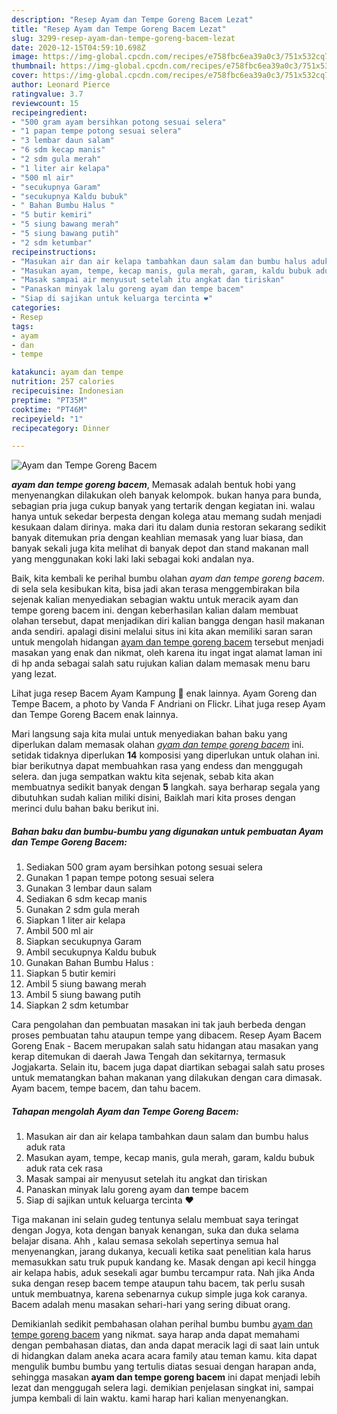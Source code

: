 ```yaml
---
description: "Resep Ayam dan Tempe Goreng Bacem Lezat"
title: "Resep Ayam dan Tempe Goreng Bacem Lezat"
slug: 3299-resep-ayam-dan-tempe-goreng-bacem-lezat
date: 2020-12-15T04:59:10.698Z
image: https://img-global.cpcdn.com/recipes/e758fbc6ea39a0c3/751x532cq70/ayam-dan-tempe-goreng-bacem-foto-resep-utama.jpg
thumbnail: https://img-global.cpcdn.com/recipes/e758fbc6ea39a0c3/751x532cq70/ayam-dan-tempe-goreng-bacem-foto-resep-utama.jpg
cover: https://img-global.cpcdn.com/recipes/e758fbc6ea39a0c3/751x532cq70/ayam-dan-tempe-goreng-bacem-foto-resep-utama.jpg
author: Leonard Pierce
ratingvalue: 3.7
reviewcount: 15
recipeingredient:
- "500 gram ayam bersihkan potong sesuai selera"
- "1 papan tempe potong sesuai selera"
- "3 lembar daun salam"
- "6 sdm kecap manis"
- "2 sdm gula merah"
- "1 liter air kelapa"
- "500 ml air"
- "secukupnya Garam"
- "secukupnya Kaldu bubuk"
- " Bahan Bumbu Halus "
- "5 butir kemiri"
- "5 siung bawang merah"
- "5 siung bawang putih"
- "2 sdm ketumbar"
recipeinstructions:
- "Masukan air dan air kelapa tambahkan daun salam dan bumbu halus aduk rata"
- "Masukan ayam, tempe, kecap manis, gula merah, garam, kaldu bubuk aduk rata cek rasa"
- "Masak sampai air menyusut setelah itu angkat dan tiriskan"
- "Panaskan minyak lalu goreng ayam dan tempe bacem"
- "Siap di sajikan untuk keluarga tercinta ❤"
categories:
- Resep
tags:
- ayam
- dan
- tempe

katakunci: ayam dan tempe 
nutrition: 257 calories
recipecuisine: Indonesian
preptime: "PT35M"
cooktime: "PT46M"
recipeyield: "1"
recipecategory: Dinner

---
```



![Ayam dan Tempe Goreng Bacem](https://img-global.cpcdn.com/recipes/e758fbc6ea39a0c3/751x532cq70/ayam-dan-tempe-goreng-bacem-foto-resep-utama.jpg)

<b><i>ayam dan tempe goreng bacem</i></b>, Memasak adalah bentuk hobi yang menyenangkan dilakukan oleh banyak kelompok. bukan hanya para bunda, sebagian pria juga cukup banyak yang tertarik dengan kegiatan ini. walau hanya untuk sekedar berpesta dengan kolega atau memang sudah menjadi kesukaan dalam dirinya. maka dari itu dalam dunia restoran sekarang sedikit banyak ditemukan pria dengan keahlian memasak yang luar biasa, dan banyak sekali juga kita melihat di banyak depot dan stand makanan mall yang menggunakan koki laki laki sebagai koki andalan nya.

Baik, kita kembali ke perihal bumbu olahan <i>ayam dan tempe goreng bacem</i>. di sela sela kesibukan kita, bisa jadi akan terasa menggembirakan bila sejenak kalian menyediakan sebagian waktu untuk meracik ayam dan tempe goreng bacem ini. dengan keberhasilan kalian dalam membuat olahan tersebut, dapat menjadikan diri kalian bangga dengan hasil makanan anda sendiri. apalagi disini melalui situs ini kita akan memiliki saran saran untuk mengolah hidangan <u>ayam dan tempe goreng bacem</u> tersebut menjadi masakan yang enak dan nikmat, oleh karena itu ingat ingat alamat laman ini di hp anda sebagai salah satu rujukan kalian dalam memasak menu baru yang lezat.

Lihat juga resep Bacem Ayam Kampung 🐓 enak lainnya. Ayam Goreng dan Tempe Bacem, a photo by Vanda F Andriani on Flickr. Lihat juga resep Ayam dan Tempe Goreng Bacem enak lainnya.


Mari langsung saja kita mulai untuk menyediakan bahan baku yang diperlukan dalam memasak olahan <u><i>ayam dan tempe goreng bacem</i></u> ini. setidak tidaknya diperlukan <b>14</b> komposisi yang diperlukan untuk olahan ini. biar berikutnya dapat membuahkan rasa yang endess dan menggugah selera. dan juga sempatkan waktu kita sejenak, sebab kita akan membuatnya sedikit banyak dengan <b>5</b> langkah. saya berharap segala yang dibutuhkan sudah kalian miliki disini, Baiklah mari kita proses dengan merinci dulu bahan baku berikut ini.

<!--inarticleads1-->

##### Bahan baku dan bumbu-bumbu yang digunakan untuk pembuatan Ayam dan Tempe Goreng Bacem:

1. Sediakan 500 gram ayam bersihkan potong sesuai selera
1. Gunakan 1 papan tempe potong sesuai selera
1. Gunakan 3 lembar daun salam
1. Sediakan 6 sdm kecap manis
1. Gunakan 2 sdm gula merah
1. Siapkan 1 liter air kelapa
1. Ambil 500 ml air
1. Siapkan secukupnya Garam
1. Ambil secukupnya Kaldu bubuk
1. Gunakan  Bahan Bumbu Halus :
1. Siapkan 5 butir kemiri
1. Ambil 5 siung bawang merah
1. Ambil 5 siung bawang putih
1. Siapkan 2 sdm ketumbar


Cara pengolahan dan pembuatan masakan ini tak jauh berbeda dengan proses pembuatan tahu ataupun tempe yang dibacem. Resep Ayam Bacem Goreng Enak - Bacem merupakan salah satu hidangan atau masakan yang kerap ditemukan di daerah Jawa Tengah dan sekitarnya, termasuk Jogjakarta. Selain itu, bacem juga dapat diartikan sebagai salah satu proses untuk mematangkan bahan makanan yang dilakukan dengan cara dimasak. Ayam bacem, tempe bacem, dan tahu bacem. 

<!--inarticleads2-->

##### Tahapan mengolah Ayam dan Tempe Goreng Bacem:

1. Masukan air dan air kelapa tambahkan daun salam dan bumbu halus aduk rata
1. Masukan ayam, tempe, kecap manis, gula merah, garam, kaldu bubuk aduk rata cek rasa
1. Masak sampai air menyusut setelah itu angkat dan tiriskan
1. Panaskan minyak lalu goreng ayam dan tempe bacem
1. Siap di sajikan untuk keluarga tercinta ❤


Tiga makanan ini selain gudeg tentunya selalu membuat saya teringat dengan Jogya, kota dengan banyak kenangan, suka dan duka selama belajar disana. Ahh , kalau semasa sekolah sepertinya semua hal menyenangkan, jarang dukanya, kecuali ketika saat penelitian kala harus memasukkan satu truk pupuk kandang ke. Masak dengan api kecil hingga air kelapa habis, aduk sesekali agar bumbu tercampur rata. Nah jika Anda suka dengan resep bacem tempe ataupun tahu bacem, tak perlu susah untuk membuatnya, karena sebenarnya cukup simple juga kok caranya. Bacem adalah menu masakan sehari-hari yang sering dibuat orang. 

Demikianlah sedikit pembahasan olahan perihal bumbu bumbu <u>ayam dan tempe goreng bacem</u> yang nikmat. saya harap anda dapat memahami dengan pembahasan diatas, dan anda dapat meracik lagi di saat lain untuk di hidangkan dalam aneka acara acara family atau teman kamu. kita dapat mengulik bumbu bumbu yang tertulis diatas sesuai dengan harapan anda, sehingga masakan <b>ayam dan tempe goreng bacem</b> ini dapat menjadi lebih lezat dan menggugah selera lagi. demikian penjelasan singkat ini, sampai jumpa kembali di lain waktu. kami harap hari kalian menyenangkan.
